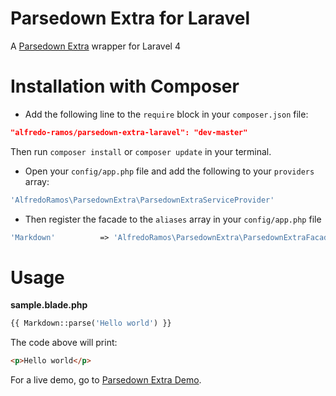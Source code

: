 Parsedown Extra for Laravel
======================
A [Parsedown Extra](https://github.com/erusev/parsedown-extra) wrapper for Laravel 4

Installation with Composer
====================
* Add the following line to the ```require``` block in your ```composer.json``` file:

```json
"alfredo-ramos/parsedown-extra-laravel": "dev-master"
```

Then run ```composer install``` or ```composer update``` in your terminal.

* Open your ```config/app.php``` file and add the following to your ```providers``` array:

```php
'AlfredoRamos\ParsedownExtra\ParsedownExtraServiceProvider'
```

* Then register the facade to the ```aliases``` array in your ```config/app.php``` file

```php
'Markdown'          => 'AlfredoRamos\ParsedownExtra\ParsedownExtraFacade'
```

Usage
=====

**sample.blade.php**
```php
{{ Markdown::parse('Hello world') }}
```

The code above will print:

```html
<p>Hello world</p>
```

For a live demo, go to [Parsedown Extra Demo](http://parsedown.org/extra/).